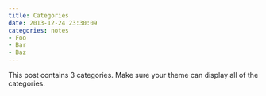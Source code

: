 ```yaml
---
title: Categories
date: 2013-12-24 23:30:09
categories: notes
- Foo
- Bar
- Baz
---
```


This post contains 3 categories. Make sure your theme can display all of the categories.
